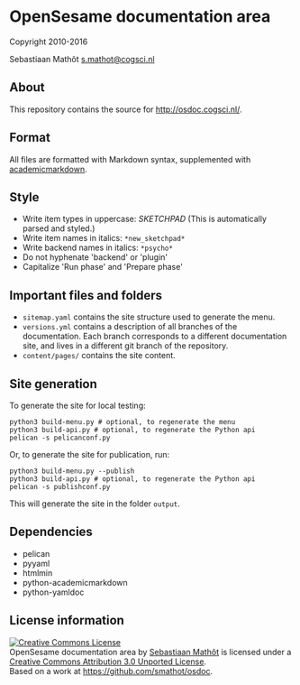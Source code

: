 # OpenSesame documentation area

Copyright 2010-2016

Sebastiaan Mathôt <s.mathot@cogsci.nl>

## About

This repository contains the source for <http://osdoc.cogsci.nl/>.

## Format

All files are formatted with Markdown syntax, supplemented with [academicmarkdown][].

## Style

- Write item types in uppercase: *SKETCHPAD* (This is automatically parsed and styled.)
- Write item names in italics: `*new_sketchpad*`
- Write backend names in italics: `*psycho*`
- Do not hyphenate 'backend' or 'plugin'
- Capitalize 'Run phase' and 'Prepare phase'

## Important files and folders

- `sitemap.yaml` contains the site structure used to generate the menu.
- `versions.yml` contains a description of all branches of the documentation. Each branch corresponds to a different documentation site, and lives in a different git branch of the repository.
- `content/pages/` contains the site content.

## Site generation

To generate the site for local testing:

	python3 build-menu.py # optional, to regenerate the menu
	python3 build-api.py # optional, to regenerate the Python api
	pelican -s pelicanconf.py

Or, to generate the site for publication, run:

	python3 build-menu.py --publish
	python3 build-api.py # optional, to regenerate the Python api
	pelican -s publishconf.py

This will generate the site in the folder `output`.

## Dependencies

- pelican
- pyyaml
- htmlmin
- python-academicmarkdown
- python-yamldoc

## License information

<a rel="license" href="http://creativecommons.org/licenses/by/3.0/deed.en_US"><img alt="Creative Commons License" style="border-width:0" src="http://i.creativecommons.org/l/by/3.0/88x31.png" /></a><br /><span xmlns:dct="http://purl.org/dc/terms/" property="dct:title">OpenSesame documentation area</span> by <a xmlns:cc="http://creativecommons.org/ns#" href="http://osdoc.cogsci.nl" property="cc:attributionName" rel="cc:attributionURL">Sebastiaan Mathôt</a> is licensed under a <a rel="license" href="http://creativecommons.org/licenses/by/3.0/deed.en_US">Creative Commons Attribution 3.0 Unported License</a>.<br />Based on a work at <a xmlns:dct="http://purl.org/dc/terms/" href="https://github.com/smathot/osdoc" rel="dct:source">https://github.com/smathot/osdoc</a>.

[academicmarkdown]: https://github.com/smathot/academicmarkdown
[kramdown]: http://kramdown.rubyforge.org/
[jekyll]: https://github.com/mojombo/jekyll
[cogsci.nl ppa]: https://launchpad.net/~smathot/+archive/cogscinl/
[htmlcompressor.jar]: https://code.google.com/p/htmlcompressor/
[yui-compressor.jar]: https://github.com/yui/yuicompressor/downloads
